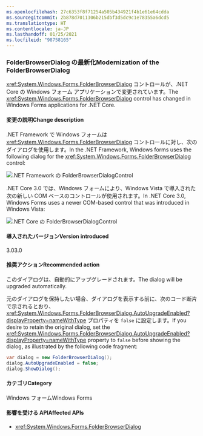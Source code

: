 ```yaml
---
ms.openlocfilehash: 27c6353f8f71254a505b434921f4b1e61e64cdda
ms.sourcegitcommit: 2b878d7011306b215dbf3d5dc9c1e78355a6dcd5
ms.translationtype: HT
ms.contentlocale: ja-JP
ms.lasthandoff: 01/25/2021
ms.locfileid: "98758165"
---
```

### <a name="modernization-of-the-folderbrowserdialog"></a><span data-ttu-id="faf38-101">FolderBrowserDialog の最新化</span><span class="sxs-lookup"><span data-stu-id="faf38-101">Modernization of the FolderBrowserDialog</span></span>

<span data-ttu-id="faf38-102"><xref:System.Windows.Forms.FolderBrowserDialog> コントロールが、.NET Core の Windows フォーム アプリケーションで変更されています。</span><span class="sxs-lookup"><span data-stu-id="faf38-102">The <xref:System.Windows.Forms.FolderBrowserDialog> control has changed in Windows Forms applications for .NET Core.</span></span>

#### <a name="change-description"></a><span data-ttu-id="faf38-103">変更の説明</span><span class="sxs-lookup"><span data-stu-id="faf38-103">Change description</span></span>

<span data-ttu-id="faf38-104">.NET Framework で Windows フォームは <xref:System.Windows.Forms.FolderBrowserDialog> コントロールに対し、次のダイアログを使用します。</span><span class="sxs-lookup"><span data-stu-id="faf38-104">In the .NET Framework, Windows forms uses the following dialog for the <xref:System.Windows.Forms.FolderBrowserDialog> control:</span></span>

![.NET Framework の FolderBrowserDialogControl](~/docs/images/core-changes/windowsforms/modernized-folderbrowserdialog/folderdlg-framework.png)

<span data-ttu-id="faf38-106">.NET Core 3.0 では、Windows フォームにより、Windows Vista で導入された次の新しい COM ベースのコントロールが使用されます。</span><span class="sxs-lookup"><span data-stu-id="faf38-106">In .NET Core 3.0, Windows Forms uses a newer COM-based control that was introduced in Windows Vista:</span></span>

![.NET Core の FolderBrowserDialogControl](~/docs/images/core-changes/windowsforms/modernized-folderbrowserdialog/folderdlg-core.png)

#### <a name="version-introduced"></a><span data-ttu-id="faf38-108">導入されたバージョン</span><span class="sxs-lookup"><span data-stu-id="faf38-108">Version introduced</span></span>

<span data-ttu-id="faf38-109">3.0</span><span class="sxs-lookup"><span data-stu-id="faf38-109">3.0</span></span>

#### <a name="recommended-action"></a><span data-ttu-id="faf38-110">推奨アクション</span><span class="sxs-lookup"><span data-stu-id="faf38-110">Recommended action</span></span>

<span data-ttu-id="faf38-111">このダイアログは、自動的にアップグレードされます。</span><span class="sxs-lookup"><span data-stu-id="faf38-111">The dialog will be upgraded automatically.</span></span>

<span data-ttu-id="faf38-112">元のダイアログを保持したい場合、ダイアログを表示する前に、次のコード断片で示されるとおり、<xref:System.Windows.Forms.FolderBrowserDialog.AutoUpgradeEnabled?displayProperty=nameWithType> プロパティを `false` に設定します。</span><span class="sxs-lookup"><span data-stu-id="faf38-112">If you desire to retain the original dialog, set the <xref:System.Windows.Forms.FolderBrowserDialog.AutoUpgradeEnabled?displayProperty=nameWithType> property to `false` before showing the dialog, as illustrated by the following code fragment:</span></span>

```csharp
var dialog = new FolderBrowserDialog();
dialog.AutoUpgradeEnabled = false;
dialog.ShowDialog();
```

#### <a name="category"></a><span data-ttu-id="faf38-113">カテゴリ</span><span class="sxs-lookup"><span data-stu-id="faf38-113">Category</span></span>

<span data-ttu-id="faf38-114">Windows フォーム</span><span class="sxs-lookup"><span data-stu-id="faf38-114">Windows Forms</span></span>

#### <a name="affected-apis"></a><span data-ttu-id="faf38-115">影響を受ける API</span><span class="sxs-lookup"><span data-stu-id="faf38-115">Affected APIs</span></span>

- <xref:System.Windows.Forms.FolderBrowserDialog>

<!--

#### Affected APIs

- `T:System.Windows.Forms.FolderBrowserDialog`

-->
